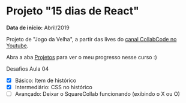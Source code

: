 # Projeto "15 dias de React"

**Data de início:** Abril/2019

Projeto de "Jogo da Velha", a partir das lives do [canal CollabCode no Youtube](https://www.youtube.com/channel/UCVheRLgrk7bOAByaQ0IVolg).

Abra a aba [Projetos](https://github.com/fromnanda/15dias-de-react/projects/1) para ver o meu progresso nesse curso :)


Desafios Aula 04 
- [x] Básico: Item de histórico
- [x] Intermediário: CSS no histórico
- [ ] Avançado: Deixar o SquareCollab funcionando (exibindo o X ou O)